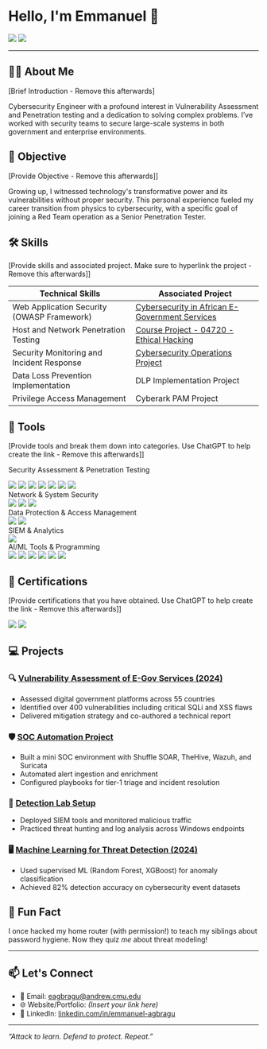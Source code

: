 # Hello, I'm Emmanuel 👋
<a href="https://www.linkedin.com/in/emmanuel-agbragu"><img src="https://img.shields.io/badge/-LinkedIn-0072b1?&style=for-the-badge&logo=linkedin&logoColor=white" /></a>
<a href="mailto:eagbragu@andrew.cmu.edu"><img src="https://img.shields.io/badge/-Email-D14836?&style=for-the-badge&logo=gmail&logoColor=white" /></a>

---

## 👨‍💻 About Me
[Brief Introduction - Remove this afterwards]

Cybersecurity Engineer with a profound interest in Vulnerability Assessment and Penetration testing and a dedication to solving complex problems. I’ve worked with security teams to secure large-scale systems in both government and enterprise environments.

## 🎯 Objective
[Provide Objective - Remove this afterwards]]

Growing up, I witnessed technology's transformative power and its vulnerabilities without proper security. This personal experience fueled my career transition from physics to cybersecurity, with a specific goal of joining a Red Team operation as a Senior Penetration Tester.

## 🛠 Skills
[Provide skills and associated project. Make sure to hyperlink the project - Remove this afterwards]]

| Technical Skills                                    | Associated Project         |
|-----------------------------------------------|----------------------------|
| Web Application Security (OWASP Framework)          | <a href="https://docs.google.com/document/d/1cPAmLvYAeW_3OyWjalK5-RDfVitJXrib/edit#heading=h.opousfo6dxma">Cybersecurity in African E-Government Services</a>|
| Host and Network Penetration Testing  | <a href="https://docs.google.com/document/d/1cJimnLdSsP9OuLBcjJMq1sPJcYOpNGj1/edit">Course Project - 04720 - Ethical Hacking</a>|
| Security Monitoring and Incident Response        | <a href="https://www.africa.engineering.cmu.edu/academics/courses/04-800-AH.html">Cybersecurity Operations Project</a>|
| Data Loss Prevention Implementation      | DLP Implementation Project|
| Privilege Access Management            | Cyberark PAM Project|

## 🔧 Tools
[Provide tools and break them down into categories. Use ChatGPT to help create the link - Remove this afterwards]]

Security Assessment & Penetration Testing
<div>
    <img src="https://img.shields.io/badge/-Nmap-313131?&style=for-the-badge&logo=Nmap&logoColor=white" />
    <img src="https://img.shields.io/badge/-Nessus-00B32C?&style=for-the-badge&logo=Tenable&logoColor=white" />
    <img src="https://img.shields.io/badge/-Burp_Suite-FF6633?&style=for-the-badge&logo=Burp-Suite&logoColor=white" />
    <img src="https://img.shields.io/badge/-Metasploit-2A6B3D?&style=for-the-badge&logo=Metasploit&logoColor=white" />
    <img src="https://img.shields.io/badge/-OWASP_ZAP-003B70?&style=for-the-badge&logo=OWASP&logoColor=white" />
    <img src="https://img.shields.io/badge/-OpenVAS-559137?&style=for-the-badge&logo=OpenVAS&logoColor=white" />
    <img src="https://img.shields.io/badge/-Ghidra-3E4095?&style=for-the-badge&logo=Ghidra&logoColor=white" />
</div>
Network & System Security
<div>
    <img src="https://img.shields.io/badge/-Wireshark-1679A7?&style=for-the-badge&logo=Wireshark&logoColor=white" />
    <img src="https://img.shields.io/badge/-Security_Onion-8CC84B?&style=for-the-badge&logo=SecurityOnion&logoColor=white" />
    <img src="https://img.shields.io/badge/-Wazuh-1E90FF?&style=for-the-badge&logo=Wazuh&logoColor=white" />
</div>
Data Protection & Access Management
<div>
    <img src="https://img.shields.io/badge/-Symantec_DLP-FFC72C?&style=for-the-badge&logo=Symantec&logoColor=black" />
    <img src="https://img.shields.io/badge/-CyberArk-003366?&style=for-the-badge&logo=CyberArk&logoColor=white" />
</div>
SIEM & Analytics
<div>
    <img src="https://img.shields.io/badge/-Elasticsearch-005571?&style=for-the-badge&logo=Elasticsearch&logoColor=white" />
</div>
AI/ML Tools & Programming
<div>
    <img src="https://img.shields.io/badge/-Python-3776AB?&style=for-the-badge&logo=Python&logoColor=white" />
    <img src="https://img.shields.io/badge/-Bash-4EAA25?&style=for-the-badge&logo=GNU-Bash&logoColor=white" />
    <img src="https://img.shields.io/badge/-C%2FC%2B%2B-00599C?&style=for-the-badge&logo=C%2B%2B&logoColor=white" />
    <img src="https://img.shields.io/badge/-SQL-4479A1?&style=for-the-badge&logo=MySQL&logoColor=white" />
    <img src="https://img.shields.io/badge/-XGBoost-0078D4?&style=for-the-badge&logo=XGBoost&logoColor=white" />
    <img src="https://img.shields.io/badge/-Scikit_Learn-F7931E?&style=for-the-badge&logo=scikit-learn&logoColor=white" />
</div>


## 📜 Certifications
[Provide certifications that you have obtained. Use ChatGPT to help create the link - Remove this afterwards]]
<div>
<img src="https://img.shields.io/badge/-Security%2B-FF0000?&style=for-the-badge&logo=CompTIA&logoColor=white" />
<img src="https://img.shields.io/badge/-Network%2B-007ACC?&style=for-the-badge&logo=CompTIA&logoColor=white" />

</div>

## 💻 Projects

### 🔍 [Vulnerability Assessment of E-Gov Services (2024)]()
- Assessed digital government platforms across 55 countries
- Identified over 400 vulnerabilities including critical SQLi and XSS flaws
- Delivered mitigation strategy and co-authored a technical report

### 🛡️ [SOC Automation Project](#)
- Built a mini SOC environment with Shuffle SOAR, TheHive, Wazuh, and Suricata
- Automated alert ingestion and enrichment
- Configured playbooks for tier-1 triage and incident resolution

### 🧪 [Detection Lab Setup](https://github.com/clong/DetectionLab)
- Deployed SIEM tools and monitored malicious traffic
- Practiced threat hunting and log analysis across Windows endpoints

### 🖥️ [Machine Learning for Threat Detection (2024)]()
- Used supervised ML (Random Forest, XGBoost) for anomaly classification
- Achieved 82% detection accuracy on cybersecurity event datasets


## 🧠 Fun Fact  
I once hacked my home router (with permission!) to teach my siblings about password hygiene. Now they quiz *me* about threat modeling!

---

## 📫 Let's Connect
- 📧 Email: [eagbragu@andrew.cmu.edu](mailto:eagbragu@andrew.cmu.edu)  
- 🌐 Website/Portfolio: *(Insert your link here)*  
- 💼 LinkedIn: [linkedin.com/in/emmanuel-agbragu](https://www.linkedin.com/in/emmanuel-agbragu)

---

*“Attack to learn. Defend to protect. Repeat.”*
